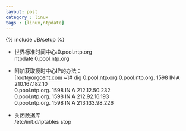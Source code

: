 ```yaml
---
layout: post
category : linux
tags : [linux,ntpdate]
---
```

{% include JB/setup %}

+ 世界标准时间中心:0.pool.ntp.org  
	ntpdate 0.pool.ntp.org  
+ 附加获取授时中心IP的办法：  
	[root@orgcent.com ~]# dig 0.pool.ntp.org
	0.pool.ntp.org.         1598    IN      A       210.167.182.10  
	0.pool.ntp.org.         1598    IN      A       212.12.50.232  
	0.pool.ntp.org.         1598    IN      A       212.92.16.193  
	0.pool.ntp.org.         1598    IN      A       213.133.98.226  

+ 关闭数据库  
	/etc/init.d/iptables stop  

<!--more-->